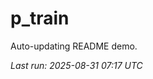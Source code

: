 # p_train

Auto-updating README demo.

<!--START_SECTION:status-->
_Last run: 2025-08-31 07:17 UTC_
<!--END_SECTION:status-->

































































































































































































































































